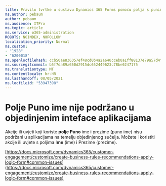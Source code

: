 ```yaml
---
title: Pravilo tvrtke u sustavu Dynamics 365 Forms pomoću polja s punim nazivom koje se ne može ispaljivati
ms.author: pebaum
author: pebaum
ms.audience: ITPro
ms.topic: article
ms.service: o365-administration
ROBOTS: NOINDEX, NOFOLLOW
localization_priority: Normal
ms.custom:
- "1928"
- "6200018"
ms.openlocfilehash: ccb50ae836357ef48cd0b4a2a640cceb0a1ff88137e79a57d4fcd9027994ce45
ms.sourcegitcommit: b5f7da89a650d2915dc652449623c78be6247175
ms.translationtype: MT
ms.contentlocale: hr-HR
ms.lasthandoff: 08/05/2021
ms.locfileid: "53947398"
---
```

# <a name="full-name-field-not-supported-with-unified-inteface-apps"></a>Polje Puno ime nije podržano u objedinjenim inteface aplikacijama

Akcije ili uvjeti koji koriste **polje Puno** ime i prezime (puno ime) nisu podržani u aplikacijama na temelju objedinjenog sučelja. Možete i koristiti akcije ili uvjete s poljima **Ime** (ime) **i** Prezime (prezime).

[https://docs.microsoft.com/dynamics365/customer-engagement/customize/create-business-rules-recommendations-apply-logic-form#common-issues](https://docs.microsoft.com/dynamics365/customer-engagement/customize/create-business-rules-recommendations-apply-logic-form#common-issues)
